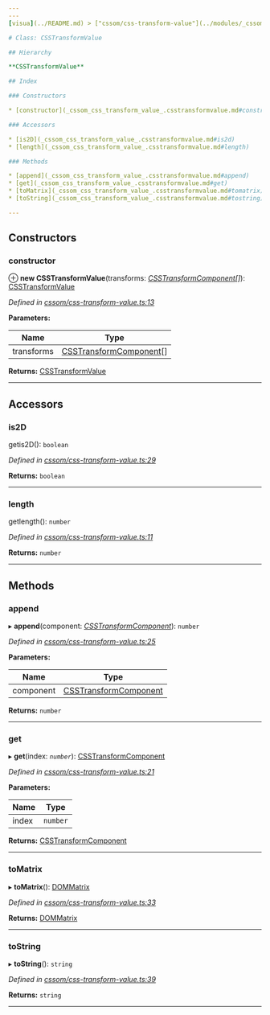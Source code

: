 ```yaml
---
---
[visua](../README.md) > ["cssom/css-transform-value"](../modules/_cssom_css_transform_value_.md) > [CSSTransformValue](../classes/_cssom_css_transform_value_.csstransformvalue.md)

# Class: CSSTransformValue

## Hierarchy

**CSSTransformValue**

## Index

### Constructors

* [constructor](_cssom_css_transform_value_.csstransformvalue.md#constructor)

### Accessors

* [is2D](_cssom_css_transform_value_.csstransformvalue.md#is2d)
* [length](_cssom_css_transform_value_.csstransformvalue.md#length)

### Methods

* [append](_cssom_css_transform_value_.csstransformvalue.md#append)
* [get](_cssom_css_transform_value_.csstransformvalue.md#get)
* [toMatrix](_cssom_css_transform_value_.csstransformvalue.md#tomatrix)
* [toString](_cssom_css_transform_value_.csstransformvalue.md#tostring)

---
```


## Constructors

<a id="constructor"></a>

###  constructor

⊕ **new CSSTransformValue**(transforms: *[CSSTransformComponent](../interfaces/_cssom_css_transform_value_.csstransformcomponent.md)[]*): [CSSTransformValue](_cssom_css_transform_value_.csstransformvalue.md)

*Defined in [cssom/css-transform-value.ts:13](https://github.com/umbopepato/visua/blob/221e6a0/src/cssom/css-transform-value.ts#L13)*

**Parameters:**

| Name | Type |
| ------ | ------ |
| transforms | [CSSTransformComponent](../interfaces/_cssom_css_transform_value_.csstransformcomponent.md)[] |

**Returns:** [CSSTransformValue](_cssom_css_transform_value_.csstransformvalue.md)

___

## Accessors

<a id="is2d"></a>

###  is2D

getis2D(): `boolean`

*Defined in [cssom/css-transform-value.ts:29](https://github.com/umbopepato/visua/blob/221e6a0/src/cssom/css-transform-value.ts#L29)*

**Returns:** `boolean`

___
<a id="length"></a>

###  length

getlength(): `number`

*Defined in [cssom/css-transform-value.ts:11](https://github.com/umbopepato/visua/blob/221e6a0/src/cssom/css-transform-value.ts#L11)*

**Returns:** `number`

___

## Methods

<a id="append"></a>

###  append

▸ **append**(component: *[CSSTransformComponent](../interfaces/_cssom_css_transform_value_.csstransformcomponent.md)*): `number`

*Defined in [cssom/css-transform-value.ts:25](https://github.com/umbopepato/visua/blob/221e6a0/src/cssom/css-transform-value.ts#L25)*

**Parameters:**

| Name | Type |
| ------ | ------ |
| component | [CSSTransformComponent](../interfaces/_cssom_css_transform_value_.csstransformcomponent.md) |

**Returns:** `number`

___
<a id="get"></a>

###  get

▸ **get**(index: *`number`*): [CSSTransformComponent](../interfaces/_cssom_css_transform_value_.csstransformcomponent.md)

*Defined in [cssom/css-transform-value.ts:21](https://github.com/umbopepato/visua/blob/221e6a0/src/cssom/css-transform-value.ts#L21)*

**Parameters:**

| Name | Type |
| ------ | ------ |
| index | `number` |

**Returns:** [CSSTransformComponent](../interfaces/_cssom_css_transform_value_.csstransformcomponent.md)

___
<a id="tomatrix"></a>

###  toMatrix

▸ **toMatrix**(): [DOMMatrix](_cssom_dom_matrix_.dommatrix.md)

*Defined in [cssom/css-transform-value.ts:33](https://github.com/umbopepato/visua/blob/221e6a0/src/cssom/css-transform-value.ts#L33)*

**Returns:** [DOMMatrix](_cssom_dom_matrix_.dommatrix.md)

___
<a id="tostring"></a>

###  toString

▸ **toString**(): `string`

*Defined in [cssom/css-transform-value.ts:39](https://github.com/umbopepato/visua/blob/221e6a0/src/cssom/css-transform-value.ts#L39)*

**Returns:** `string`

___

